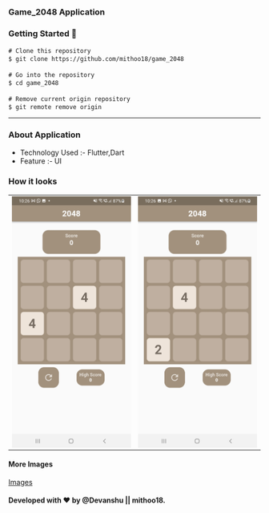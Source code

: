 ### Game_2048 Application

### Getting Started 🚀

```
# Clone this repository
$ git clone https://github.com/mithoo18/game_2048

# Go into the repository
$ cd game_2048

# Remove current origin repository
$ git remote remove origin
```

---


### About Application

- Technology Used :- Flutter,Dart
- Feature :- UI


### How it looks 
<table>
<tr>
  <td><img align="left" src="https://github.com/mithoo18/game_2048/blob/master/gitImg/1.jpg" alt="" /></td>
  <td><img align="right" src="https://github.com/mithoo18/game_2048/blob/master/gitImg/2.jpg" alt="" /></td>
</tr>
</table>

#### More Images

<a href = "https://github.com/game_2048/game_2048/tree/master/gitImg">Images</a>

#### Developed with ❤ by @Devanshu || mithoo18.

